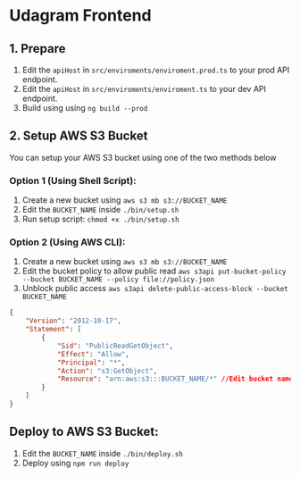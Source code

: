 # Udagram Frontend

## 1. Prepare

1. Edit the `apiHost` in `src/enviroments/enviroment.prod.ts` to your prod API endpoint.
2. Edit the `apiHost` in `src/enviroments/enviroment.ts` to your dev API endpoint.
3. Build using using `ng build --prod`

## 2. Setup AWS S3 Bucket
You can setup your AWS S3 bucket using one of the two methods below
### Option 1 (Using Shell Script):
1. Create a new bucket using `aws s3 mb s3://BUCKET_NAME`
2. Edit the `BUCKET_NAME` inside `./bin/setup.sh`
3. Run setup script: `chmod +x ./bin/setup.sh`

### Option 2 (Using AWS CLI):
1. Create a new bucket using `aws s3 mb s3://BUCKET_NAME`
2. Edit the bucket policy to allow public read `aws s3api put-bucket-policy --bucket BUCKET_NAME --policy file://policy.json`  
3. Unblock public access `aws s3api delete-public-access-block --bucket BUCKET_NAME`
```json
{
    "Version": "2012-10-17",
    "Statement": [
        {
            "Sid": "PublicReadGetObject",
            "Effect": "Allow",
            "Principal": "*",
            "Action": "s3:GetObject",
            "Resource": "arn:aws:s3:::BUCKET_NAME/*" //Edit bucket name here
        }
    ]
}
```

## Deploy to AWS S3 Bucket:
1. Edit the `BUCKET_NAME` inside `./bin/deploy.sh`
2. Deploy using `npm run deploy`